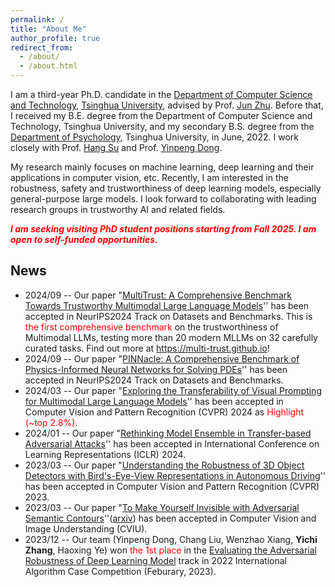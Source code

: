```yaml
---
permalink: /
title: "About Me"
author_profile: true
redirect_from: 
  - /about/
  - /about.html
---
```


I am a third-year Ph.D. candidate in the [Department of Computer Science and Technology](https://www.cs.tsinghua.edu.cn/csen/), [Tsinghua University](https://www.tsinghua.edu.cn/en/), advised by Prof. [Jun Zhu](https://ml.cs.tsinghua.edu.cn/~jun/). Before that, I received my B.E. degree from the Department of Computer Science and Technology, Tsinghua University, and my secondary B.S. degree from the [Department of Psychology](https://www.psych.tsinghua.edu.cn/xlxxen/), Tsinghua University, in June, 2022. I work closely with Prof. [Hang Su](http://suhangss.me/) and Prof. [Yinpeng Dong](http://ml.cs.tsinghua.edu.cn/~yinpeng/).

My research mainly focuses on machine learning, deep learning and their applications in computer vision, etc. Recently, I am interested in the robustness, safety and trustworthiness of deep learning models, especially general-purpose large models. I look forward to collaborating with leading research groups in trustworthy AI and related fields.

<font color="red"><em><strong>I am seeking visiting PhD student positions starting from Fall 2025. I am open to self-funded opportunities.</strong></em></font>

## News

* 2024/09 -- Our paper "[MultiTrust: A Comprehensive Benchmark Towards Trustworthy Multimodal Large Language Models](https://arxiv.org/pdf/2406.07057.pdf)'' has been accepted in NeurIPS2024 Track on Datasets and Benchmarks. This is <font color="red">the first comprehensive benchmark</font> on the trustworthiness of Multimodal LLMs, testing more than 20 modern MLLMs on 32 carefully curated tasks. Find out more at <a href="https://multi-trust.github.io">https://multi-trust.github.io</a>!
* 2024/09 -- Our paper "[PINNacle: A Comprehensive Benchmark of Physics-Informed Neural Networks for Solving PDEs](https://arxiv.org/pdf/2306.08827)'' has been accepted in NeurIPS2024 Track on Datasets and Benchmarks.
* 2024/03 -- Our paper "[Exploring the Transferability of Visual Prompting for Multimodal Large Language Models](https://arxiv.org/pdf/2404.11207.pdf)'' has been accepted in Computer Vision and Pattern Recognition (CVPR) 2024 as <font color="red">Highlight (~top 2.8%)</font>.
* 2024/01 -- Our paper "[Rethinking Model Ensemble in Transfer-based Adversarial Attacks](https://openreview.net/pdf?id=AcJrSoArlh)'' has been accepted in International Conference on Learning Representations (ICLR) 2024.
* 2023/03 -- Our paper "[Understanding the Robustness of 3D Object Detectors with Bird's-Eye-View Representations in Autonomous Driving](https://openaccess.thecvf.com/content/CVPR2023/papers/Zhu_Understanding_the_Robustness_of_3D_Object_Detection_With_Birds-Eye-View_Representations_CVPR_2023_paper.pdf)'' has been accepted in Computer Vision and Pattern Recognition (CVPR) 2023.
* 2023/03 -- Our paper "[To Make Yourself Invisible with Adversarial Semantic Contours](https://www.sciencedirect.com/science/article/pii/S1077314223000395)''([arxiv](https://arxiv.org/abs/2303.00284)) has been accepted in Computer Vision and Image Understanding (CVIU).
* 2023/12 -- Our team (Yinpeng Dong, Chang Liu, Wenzhao Xiang, **Yichi Zhang**, Haoxing Ye) won <font color="red">the 1st place</font> in the [Evaluating the Adversarial Robustness of Deep Learning Model](https://www.cvmart.net/race/10346/des) track in 2022 International Algorithm Case Competition (Feburary, 2023).

<!-- * I received Beijing Outstanding Graduates in June, 2022.
* I received Tsinghua Outstanding Graduates in June, 2022.
* I received Beijing Merit Student in September, 2021.
* Our team (Xiao Yang, **Yichi Zhang**, Shilong Liu) won <font color="red">the 2nd place (2/1599)</font> in the CVPR 2021 Security AI Challenger [Unrestricted Adversarial Attacks on ImageNet](https://tianchi.aliyun.com/competition/entrance/531853/introduction) (June, 2021).
* Our team (**Yichi Zhang**, Zijiang Zhu, Wenzhao Xiang) won <font color="red">the 8th place (8/1814)</font> in the CIKM 2020 Challenge [Adversarial Challenge on Object Detection](https://tianchi.aliyun.com/competition/entrance/531806/introduction?spm=5176.12281925.0.0.43357137G4aiMK) (September, 2020). -->


